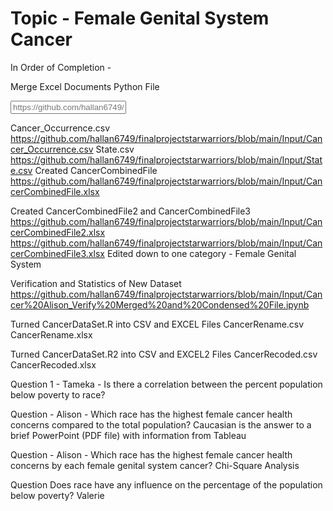 # Topic - Female Genital System Cancer

In Order of Completion - 

Merge Excel Documents Python File
<html> <input type="Cancer.csv" placeholder="https://github.com/hallan6749/finalprojectstarwarriors/blob/main/Input/Cancer.csv"></html>


Cancer_Occurrence.csv https://github.com/hallan6749/finalprojectstarwarriors/blob/main/Input/Cancer_Occurrence.csv
State.csv https://github.com/hallan6749/finalprojectstarwarriors/blob/main/Input/State.csv
Created CancerCombinedFile https://github.com/hallan6749/finalprojectstarwarriors/blob/main/Input/CancerCombinedFile.xlsx

Created CancerCombinedFile2 and CancerCombinedFile3 https://github.com/hallan6749/finalprojectstarwarriors/blob/main/Input/CancerCombinedFile2.xlsx https://github.com/hallan6749/finalprojectstarwarriors/blob/main/Input/CancerCombinedFile3.xlsx
Edited down to one category - Female Genital System

Verification and Statistics of New Dataset https://github.com/hallan6749/finalprojectstarwarriors/blob/main/Input/Cancer%20Alison_Verify%20Merged%20and%20Condensed%20File.ipynb

Turned CancerDataSet.R into CSV and EXCEL Files
CancerRename.csv
CancerRename.xlsx

Turned CancerDataSet.R2 into CSV and EXCEL2 Files
CancerRecoded.csv
CancerRecoded.xlsx

Question 1 - Tameka - Is there a correlation between the percent population below poverty to race?

Question - Alison - Which race has the highest female cancer health concerns compared to the total population?
Caucasian is the answer to a brief PowerPoint (PDF file) with information from Tableau

Question - Alison - Which race has the highest female cancer health concerns by each female genital system cancer? 
Chi-Square Analysis

Question Does race have any influence on the percentage of the population below poverty? Valerie
